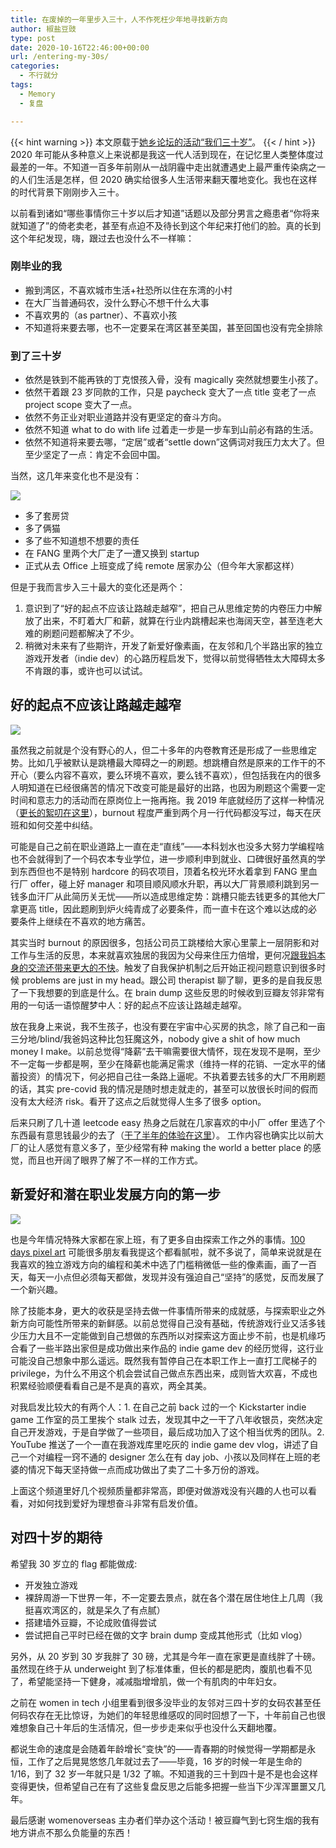 ```yaml
---
title: 在废掉的一年里步入三十，人不作死枉少年地寻找新方向
author: 椒盐豆豉
type: post
date: 2020-10-16T22:46:00+00:00
url: /entering-my-30s/
categories:
  - 不行就分
tags:
  - Memory
  - 复盘

---
```

{{< hint warning >}}
本文原载于[她乡论坛的活动“我们三十岁”](https://womenoverseas.com/t/topic/3483)。
{{< / hint >}}
2020 年可能从多种意义上来说都是我这一代人活到现在，在记忆里人类整体度过最差的一年。不知道一百多年前刚从一战阴霾中走出就遭遇史上最严重传染病之一的人们生活是怎样，但 2020 确实给很多人生活带来翻天覆地变化。我也在这样的时代背景下刚刚步入三十。

以前看到诸如“哪些事情你三十岁以后才知道”话题以及部分男言之瘾患者“你将来就知道了”的倚老卖老，甚至有点迫不及待长到这个年纪来打他们的脸。真的长到这个年纪发现，嗨，跟过去也没什么不一样嘛：

### **刚毕业的我**

- 搬到湾区，不喜欢城市生活+社恐所以住在东湾的小村
- 在大厂当普通码农，没什么野心不想干什么大事
- 不喜欢男的（as partner）、不喜欢小孩
- 不知道将来要去哪，也不一定要呆在湾区甚至美国，甚至回国也没有完全排除

### **到了三十岁**

- 依然是铁到不能再铁的丁克恨孩入骨，没有 magically 突然就想要生小孩了。
- 依然干着跟 23 岁同款的工作，只是 paycheck 变大了一点 title 变老了一点 project scope 变大了一点。
- 依然不务正业对职业道路并没有更坚定的奋斗方向。
- 依然不知道 what to do with life 过着走一步是一步车到山前必有路的生活。
- 依然不知道将来要去哪，“定居”或者“settle down”这俩词对我压力太大了。但至少坚定了一点：肯定不会回中国。

当然，这几年来变化也不是没有：

![](https://media.douchi.space/douchi/blog-scw/upload/2020-year-summary/DSC02693-01.)

- 多了套房贷
- 多了俩猫
- 多了些不知道想不想要的责任
- 在 FANG 里两个大厂走了一遭又换到 startup
- 正式从去 Office 上班变成了纯 remote 居家办公（但今年大家都这样）

但是于我而言步入三十最大的变化还是两个：

1. 意识到了“好的起点不应该让路越走越窄”，把自己从思维定势的内卷压力中解放了出来，不盯着大厂和薪，就算在行业内跳槽起来也海阔天空，甚至连老大难的刷题问题都解决了不少。
2. 稍微对未来有了些期许，开发了新爱好像素画，在友邻和几个半路出家的独立游戏开发者（indie dev）的心路历程启发下，觉得以前觉得牺牲太大障碍太多不肯跟的事，或许也可以试试。

## **好的起点不应该让路越走越窄**

![](https://media.douchi.space/douchi/blog-scw/upload/2020-year-summary/Me-vs-Other.png)

虽然我之前就是个没有野心的人，但二十多年的内卷教育还是形成了一些思维定势。比如几乎被默认是跳槽最大障碍之一的刷题。想跳槽自然是原来的工作干的不开心（要么内容不喜欢，要么环境不喜欢，要么钱不喜欢），但包括我在内的很多人明知道在已经很痛苦的情况下改变可能是最好的出路，也因为刷题这个需要一定时间和意志力的活动而在原岗位上一拖再拖。我 2019 年底就经历了这样一种情况（[更长的絮叨在这里](why-i-quit-facebook-part-2-whats-next/)），burnout 程度严重到两个月一行代码都没写过，每天在厌班和如何交差中纠结。

可能是自己之前在职业道路上一直在走“直线”——本科划水也没多大努力学编程啥也不会就得到了一个码农本专业学位，进一步顺利申到就业、口碑很好虽然真的学到东西但也不是特别 hardcore 的码农项目，顶着名校光环水着拿到 FANG 里血行厂 offer，碰上好 manager 和项目顺风顺水升职，再以大厂背景顺利跳到另一钱多血汗厂从此简历关无忧——所以造成思维定势：跳槽只能去钱更多的其他大厂拿更高 title，因此题刷到炉火纯青成了必要条件，而一直卡在这个难以达成的必要条件上继续在不喜欢的地方痛苦。

其实当时 burnout 的原因很多，包括公司员工跳楼给大家心里蒙上一层阴影和对工作与生活的反思，本来就喜欢独居的我因为父母来住压力倍增，更何况[跟我妈本身的交流还带来更大的不快](../me-partner-arguing-with-my-mom/)。触发了自我保护机制之后开始正视问题意识到很多时候 problems are just in my head。跟公司 therapist 聊了聊，更多的是自我反思了一下我想要的到底是什么。在 brain dump 这些反思的时候收到豆瓣友邻非常有用的一句话一语惊醒梦中人：好的起点不应该让路越走越窄。

放在我身上来说，我不生孩子，也没有要在宇宙中心买房的执念，除了自己和一亩三分地/blind/我爸妈这种比包狂魔这外，nobody give a shit of how much money I make。以前总觉得“降薪”去干嘛需要很大情怀，现在发现不是啊，至少不一定每一步都是啊，至少在降薪也能满足需求（维持一样的花销、一定水平的储蓄投资）的情况下，何必把自己往一条路上逼呢。不执着要去钱多的大厂不用刷题的话，其实 pre-covid 我的情况是随时想走就走的，甚至可以放很长时间的假而没有太大经济 risk。看开了这点之后就觉得人生多了很多 option。

后来只刷了几十道 leetcode easy 热身之后就在几家喜欢的中小厂 offer 里选了个东西最有意思钱最少的去了（[干了半年的体验在这里](../startup-vs-fang-difference/)）。 工作内容也确实比以前大厂的让人感觉有意义多了，至少经常有种 making the world a better place 的感觉，而且也开阔了眼界了解了不一样的工作方式。

## **新爱好和潜在职业发展方向的第一步**

![](https://media.douchi.space/douchi/accounts/headers/000/000/001/original/32e245caad0847b2.png)

也是今年情况特殊大家都在家上班，有了更多自由探索工作之外的事情。[100 days pixel art](../100-days-of-pixel-art/) 可能很多朋友看我提这个都看腻啦，就不多说了，简单来说就是在我喜欢的独立游戏方向的编程和美术中选了门槛稍微低一些的像素画，画了一百天，每天一小点但必须每天都做，发现并没有强迫自己“坚持”的感觉，反而发展了一个新兴趣。

除了技能本身，更大的收获是坚持去做一件事情所带来的成就感，与探索职业之外新方向可能性所带来的新鲜感。以前总觉得自己没有基础，传统游戏行业又活多钱少压力大且不一定能做到自己想做的东西所以对探索这方面止步不前，也是机缘巧合看了一些半路出家但是成功做出来作品的 indie game dev 的经历觉得，这行业可能没自己想象中那么遥远。既然我有暂停自己在本职工作上一直打工爬梯子的 privilege，为什么不用这个机会尝试自己做点东西出来，成则皆大欢喜，不成也积累经验顺便看看自己是不是真的喜欢，两全其美。

对我启发比较大的有两个人：1. 在自己之前 back 过的一个 Kickstarter indie game 工作室的员工里挨个 stalk 过去，发现其中之一干了八年收银员，突然决定自己开发游戏，于是自学做了一些项目，最后成功加入了这个相当优秀的团队。2. YouTube 推送了一个一直在我游戏库里吃灰的 indie game dev vlog，讲述了自己一个对编程一窍不通的 designer 怎么在有 day job、小孩以及同样在上班的老婆的情况下每天坚持做一点而成功做出了卖了二十多万份的游戏。

上面这个频道里好几个视频质量都非常高，即便对做游戏没有兴趣的人也可以看看，对如何找到爱好为理想奋斗非常有启发价值。

## **对四十岁的期待**

希望我 30 岁立的 flag 都能做成:

- 开发独立游戏
- 裸辞周游一下世界一年，不一定要去景点，就在各个潜在居住地住上几周（我挺喜欢湾区的，就是呆久了有点腻）
- 搭建墙外豆瓣，不论成败值得尝试
- 尝试把自己平时已经在做的文字 brain dump 变成其他形式（比如 vlog）

另外，从 20 岁到 30 岁我胖了 30 磅，尤其是今年一直在家更是直线胖了十磅。虽然现在终于从 underweight 到了标准体重，但长的都是肥肉，腹肌也看不见了，希望能坚持一下健身，减减脂增增肌，做一个有肌肉的中年妇女。

之前在 women in tech 小组里看到很多没毕业的友邻对三四十岁的女码农甚至任何码农存在无比惊讶，为她们的年轻思维感叹的同时回想了一下，十年前自己也很难想象自己十年后的生活情况，但一步步走来似乎也没什么天翻地覆。

都说生命的速度是会随着年龄增长“变快”的——青春期的时候觉得一学期都是永恒，工作了之后晃晃悠悠几年就过去了——毕竟，16 岁的时候一年是生命的 1/16，到了 32 岁一年就只是 1/32 了嘛。不知道我的三十到四十是不是也会这样变得更快，但希望自己在有了这些复盘反思之后能多把握一些当下少浑浑噩噩又几年。

最后感谢 womenoverseas 主办者们举办这个活动！被豆瓣气到七窍生烟的我有地方讲点不那么负能量的东西！

